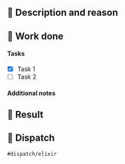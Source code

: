 ## 📖 Description and reason

<!-- What are the changes and why are they necessary? -->

## 👷 Work done

#### Tasks

- [x] Task 1
- [ ] Task 2

#### Additional notes

<!-- What are topics you would like to discuss or require a closer look? -->

## 🎉 Result

<!-- What is the result? Include screenshots if necessary. -->

## 🦀 Dispatch

`#dispatch/elixir`
